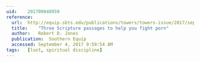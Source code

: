 ```yaml
---
uid:	201709040959
reference:
  url:	http://equip.sbts.edu/publications/towers/towers-issue/2017/september-2017/three-scripture-passages-help-fight-porn/
  title:	"Three Scripture passages to help you fight porn"
  author:	Robert D. Jones
  publication:	Southern Equip
  accessed:	September 4, 2017 9:59:54 AM
tags:	[lust, spiritual discipline]
---
```

